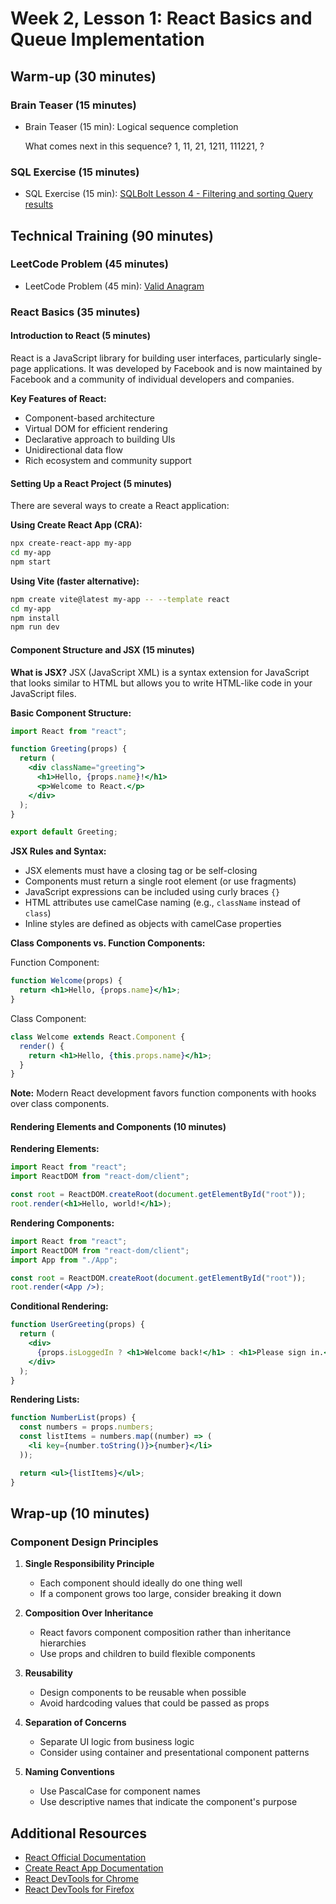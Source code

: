 # Week 2, Lesson 1: React Basics and Queue Implementation

## Warm-up (30 minutes)

### Brain Teaser (15 minutes)

- Brain Teaser (15 min): Logical sequence completion

  What comes next in this sequence? 1, 11, 21, 1211, 111221, ?

### SQL Exercise (15 minutes)

- SQL Exercise (15 min): [SQLBolt Lesson 4 - Filtering and sorting Query results](https://sqlbolt.com/lesson/filtering_sorting_query_results)

## Technical Training (90 minutes)

### LeetCode Problem (45 minutes)

- LeetCode Problem (45 min): [Valid Anagram](https://leetcode.com/problems/valid-anagram/description/)

### React Basics (35 minutes)

#### Introduction to React (5 minutes)

React is a JavaScript library for building user interfaces, particularly single-page applications. It was developed by Facebook and is now maintained by Facebook and a community of individual developers and companies.

**Key Features of React:**

- Component-based architecture
- Virtual DOM for efficient rendering
- Declarative approach to building UIs
- Unidirectional data flow
- Rich ecosystem and community support

#### Setting Up a React Project (5 minutes)

There are several ways to create a React application:

**Using Create React App (CRA):**

```bash
npx create-react-app my-app
cd my-app
npm start
```

**Using Vite (faster alternative):**

```bash
npm create vite@latest my-app -- --template react
cd my-app
npm install
npm run dev
```

#### Component Structure and JSX (15 minutes)

**What is JSX?**
JSX (JavaScript XML) is a syntax extension for JavaScript that looks similar to HTML but allows you to write HTML-like code in your JavaScript files.

**Basic Component Structure:**

```jsx
import React from "react";

function Greeting(props) {
  return (
    <div className="greeting">
      <h1>Hello, {props.name}!</h1>
      <p>Welcome to React.</p>
    </div>
  );
}

export default Greeting;
```

**JSX Rules and Syntax:**

- JSX elements must have a closing tag or be self-closing
- Components must return a single root element (or use fragments)
- JavaScript expressions can be included using curly braces `{}`
- HTML attributes use camelCase naming (e.g., `className` instead of `class`)
- Inline styles are defined as objects with camelCase properties

**Class Components vs. Function Components:**

Function Component:

```jsx
function Welcome(props) {
  return <h1>Hello, {props.name}</h1>;
}
```

Class Component:

```jsx
class Welcome extends React.Component {
  render() {
    return <h1>Hello, {this.props.name}</h1>;
  }
}
```

**Note:** Modern React development favors function components with hooks over class components.

#### Rendering Elements and Components (10 minutes)

**Rendering Elements:**

```jsx
import React from "react";
import ReactDOM from "react-dom/client";

const root = ReactDOM.createRoot(document.getElementById("root"));
root.render(<h1>Hello, world!</h1>);
```

**Rendering Components:**

```jsx
import React from "react";
import ReactDOM from "react-dom/client";
import App from "./App";

const root = ReactDOM.createRoot(document.getElementById("root"));
root.render(<App />);
```

**Conditional Rendering:**

```jsx
function UserGreeting(props) {
  return (
    <div>
      {props.isLoggedIn ? <h1>Welcome back!</h1> : <h1>Please sign in.</h1>}
    </div>
  );
}
```

**Rendering Lists:**

```jsx
function NumberList(props) {
  const numbers = props.numbers;
  const listItems = numbers.map((number) => (
    <li key={number.toString()}>{number}</li>
  ));

  return <ul>{listItems}</ul>;
}
```

## Wrap-up (10 minutes)

### Component Design Principles

1. **Single Responsibility Principle**

   - Each component should ideally do one thing well
   - If a component grows too large, consider breaking it down

2. **Composition Over Inheritance**

   - React favors component composition rather than inheritance hierarchies
   - Use props and children to build flexible components

3. **Reusability**

   - Design components to be reusable when possible
   - Avoid hardcoding values that could be passed as props

4. **Separation of Concerns**

   - Separate UI logic from business logic
   - Consider using container and presentational component patterns

5. **Naming Conventions**
   - Use PascalCase for component names
   - Use descriptive names that indicate the component's purpose

## Additional Resources

- [React Official Documentation](https://reactjs.org/docs/getting-started.html)
- [Create React App Documentation](https://create-react-app.dev/docs/getting-started)
- [React DevTools for Chrome](https://chrome.google.com/webstore/detail/react-developer-tools/fmkadmapgofadopljbjfkapdkoienihi)
- [React DevTools for Firefox](https://addons.mozilla.org/en-US/firefox/addon/react-devtools/)
